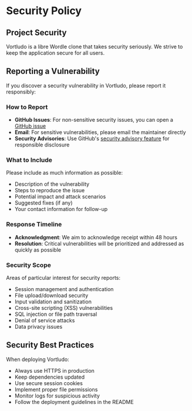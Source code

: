 # Security Policy

## Project Security

Vortludo is a libre Wordle clone that takes security seriously. We strive to keep the application secure for all users.

## Reporting a Vulnerability

If you discover a security vulnerability in Vortludo, please report it responsibly:

### How to Report
- **GitHub Issues**: For non-sensitive security issues, you can open a [GitHub issue](https://github.com/mooship/vortludo/issues)
- **Email**: For sensitive vulnerabilities, please email the maintainer directly
- **Security Advisories**: Use GitHub's [security advisory feature](https://github.com/mooship/vortludo/security/advisories) for responsible disclosure

### What to Include
Please include as much information as possible:
- Description of the vulnerability
- Steps to reproduce the issue
- Potential impact and attack scenarios
- Suggested fixes (if any)
- Your contact information for follow-up

### Response Timeline
- **Acknowledgment**: We aim to acknowledge receipt within 48 hours
- **Resolution**: Critical vulnerabilities will be prioritized and addressed as quickly as possible

### Security Scope
Areas of particular interest for security reports:
- Session management and authentication
- File upload/download security
- Input validation and sanitization
- Cross-site scripting (XSS) vulnerabilities
- SQL injection or file path traversal
- Denial of service attacks
- Data privacy issues

## Security Best Practices

When deploying Vortludo:
- Always use HTTPS in production
- Keep dependencies updated
- Use secure session cookies
- Implement proper file permissions
- Monitor logs for suspicious activity
- Follow the deployment guidelines in the README
